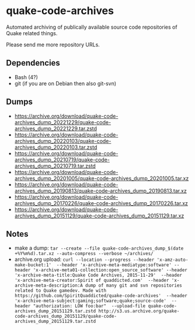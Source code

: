 quake-code-archives
===================

Automated archiving of publically available source code repositories of Quake related things.

Please send me more repository URLs.

## Dependencies
* Bash (4?)
* git (if you are on Debian then also git-svn)

## Dumps
- https://archive.org/download/quake-code-archives_dump_20221229/quake-code-archives_dump_20221229.tar.zstd
- https://archive.org/download/quake-code-archives_dump_20220103/quake-code-archives_dump_20220103.tar.zstd
- https://archive.org/download/quake-code-archives_dump_20210719/quake-code-archives_dump_20210719.tar.zstd
- https://archive.org/download/quake-code-archives_dump_20201005/quake-code-archives_dump_20201005.tar.xz
- https://archive.org/download/quake-code-archives_dump_20190813/quake-code-archives_dump_20190813.tar.xz
- https://archive.org/download/quake-code-archives_dump_20170226/quake-code-archives_dump_20170226.tar.xz
- https://archive.org/download/quake-code-archives_dump_20151129/quake-code-archives_dump_20151129.tar.xz

## Notes
- make a dump: `tar --create --file quake-code-archives_dump_$(date +%Y%m%d).tar.xz --auto-compress --verbose ~/archives/`
- archive.org upload: `curl --location --progress --header 'x-amz-auto-make-bucket:1'  --header 'x-archive-meta-mediatype:software' --header 'x-archive-meta01-collection:open_source_software' --header 'x-archive-meta-title:Quake Code Archives, 2015-11-29'  --header 'x-archive-meta-creator:Spirit of quaddicted.com'  --header 'x-archive-meta-description:A dump of many git and svn repositories related to Quake gamedev. Made with https://github.com/SpiritQuaddicted/quake-code-archives'  --header 'x-archive-meta-subject:gaming;software;quake;source-code'  --header "authorization: LOW foo:bar"  --upload-file quake-code-archives_dump_20151129.tar.zstd http://s3.us.archive.org/quake-code-archives_dump_20151129/quake-code-archives_dump_20151129.tar.zstd`
